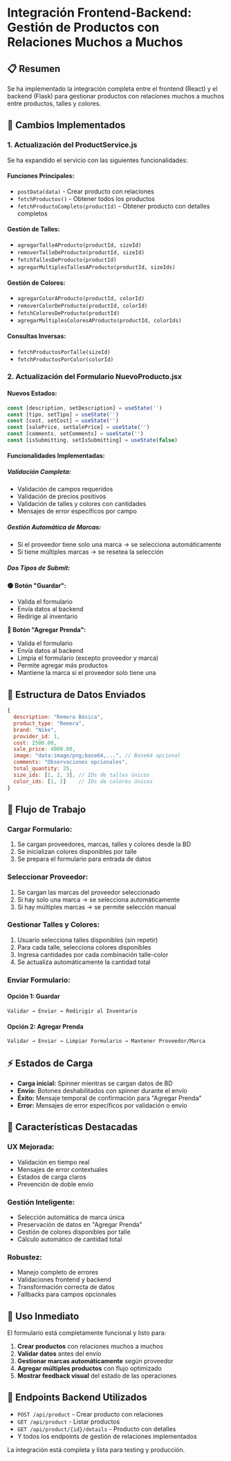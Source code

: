 # Integración Frontend-Backend: Gestión de Productos con Relaciones Muchos a Muchos

## 📋 Resumen

Se ha implementado la integración completa entre el frontend (React) y el backend (Flask) para gestionar productos con relaciones muchos a muchos entre productos, talles y colores.

## 🔧 Cambios Implementados

### 1. **Actualización del ProductService.js**

Se ha expandido el servicio con las siguientes funcionalidades:

#### **Funciones Principales:**

- `postData(data)` - Crear producto con relaciones
- `fetchProductos()` - Obtener todos los productos
- `fetchProductoCompleto(productId)` - Obtener producto con detalles completos

#### **Gestión de Talles:**

- `agregarTalleAProducto(productId, sizeId)`
- `removerTalleDeProducto(productId, sizeId)`
- `fetchTallesDeProducto(productId)`
- `agregarMultiplesTallesAProducto(productId, sizeIds)`

#### **Gestión de Colores:**

- `agregarColorAProducto(productId, colorId)`
- `removerColorDeProducto(productId, colorId)`
- `fetchColoresDeProducto(productId)`
- `agregarMultiplesColoresAProducto(productId, colorIds)`

#### **Consultas Inversas:**

- `fetchProductosPorTalle(sizeId)`
- `fetchProductosPorColor(colorId)`

### 2. **Actualización del Formulario NuevoProducto.jsx**

#### **Nuevos Estados:**

```javascript
const [description, setDescription] = useState('')
const [tipo, setTipo] = useState('')
const [cost, setCost] = useState('')
const [salePrice, setSalePrice] = useState('')
const [comments, setComments] = useState('')
const [isSubmitting, setIsSubmitting] = useState(false)
```

#### **Funcionalidades Implementadas:**

##### **Validación Completa:**

- Validación de campos requeridos
- Validación de precios positivos
- Validación de talles y colores con cantidades
- Mensajes de error específicos por campo

##### **Gestión Automática de Marcas:**

- Si el proveedor tiene solo una marca → se selecciona automáticamente
- Si tiene múltiples marcas → se resetea la selección

##### **Dos Tipos de Submit:**

**🟢 Botón "Guardar":**

- Valida el formulario
- Envía datos al backend
- Redirige al inventario

**🔄 Botón "Agregar Prenda":**

- Valida el formulario
- Envía datos al backend
- Limpia el formulario (excepto proveedor y marca)
- Permite agregar más productos
- Mantiene la marca si el proveedor solo tiene una

## 📡 Estructura de Datos Enviados

```javascript
{
  description: "Remera Básica",
  product_type: "Remera",
  brand: "Nike",
  provider_id: 1,
  cost: 2500.00,
  sale_price: 4000.00,
  image: "data:image/png;base64,...", // Base64 opcional
  comments: "Observaciones opcionales",
  total_quantity: 25,
  size_ids: [1, 2, 3], // IDs de talles únicos
  color_ids: [1, 2]    // IDs de colores únicos
}
```

## 🔄 Flujo de Trabajo

### **Cargar Formulario:**

1. Se cargan proveedores, marcas, talles y colores desde la BD
2. Se inicializan colores disponibles por talle
3. Se prepara el formulario para entrada de datos

### **Seleccionar Proveedor:**

1. Se cargan las marcas del proveedor seleccionado
2. Si hay solo una marca → se selecciona automáticamente
3. Si hay múltiples marcas → se permite selección manual

### **Gestionar Talles y Colores:**

1. Usuario selecciona talles disponibles (sin repetir)
2. Para cada talle, selecciona colores disponibles
3. Ingresa cantidades por cada combinación talle-color
4. Se actualiza automáticamente la cantidad total

### **Enviar Formulario:**

#### **Opción 1: Guardar**

```
Validar → Enviar → Redirigir al Inventario
```

#### **Opción 2: Agregar Prenda**

```
Validar → Enviar → Limpiar Formulario → Mantener Proveedor/Marca
```

## ⚡ Estados de Carga

- **Carga inicial:** Spinner mientras se cargan datos de BD
- **Envío:** Botones deshabilitados con spinner durante el envío
- **Éxito:** Mensaje temporal de confirmación para "Agregar Prenda"
- **Error:** Mensajes de error específicos por validación o envío

## 🎯 Características Destacadas

### **UX Mejorada:**

- Validación en tiempo real
- Mensajes de error contextuales
- Estados de carga claros
- Prevención de doble envío

### **Gestión Inteligente:**

- Selección automática de marca única
- Preservación de datos en "Agregar Prenda"
- Gestión de colores disponibles por talle
- Cálculo automático de cantidad total

### **Robustez:**

- Manejo completo de errores
- Validaciones frontend y backend
- Transformación correcta de datos
- Fallbacks para campos opcionales

## 🚀 Uso Inmediato

El formulario está completamente funcional y listo para:

1. **Crear productos** con relaciones muchos a muchos
2. **Validar datos** antes del envío
3. **Gestionar marcas automáticamente** según proveedor
4. **Agregar múltiples productos** con flujo optimizado
5. **Mostrar feedback visual** del estado de las operaciones

## 🔗 Endpoints Backend Utilizados

- `POST /api/product` - Crear producto con relaciones
- `GET /api/product` - Listar productos
- `GET /api/product/{id}/details` - Producto con detalles
- Y todos los endpoints de gestión de relaciones implementados

La integración está completa y lista para testing y producción.
